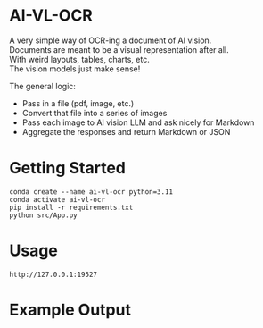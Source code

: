 # AI-VL-OCR
A very simple way of OCR-ing a document of AI vision.  
Documents are meant to be a visual representation after all.  
With weird layouts, tables, charts, etc.   
The vision models just make sense!   

The general logic:
- Pass in a file (pdf, image, etc.) 
- Convert that file into a series of images 
- Pass each image to AI vision LLM and ask nicely for Markdown 
- Aggregate the responses and return Markdown or JSON

# Getting Started
```
conda create --name ai-vl-ocr python=3.11
conda activate ai-vl-ocr
pip install -r requirements.txt
python src/App.py
```

# Usage
```
http://127.0.0.1:19527
```

# Example Output
